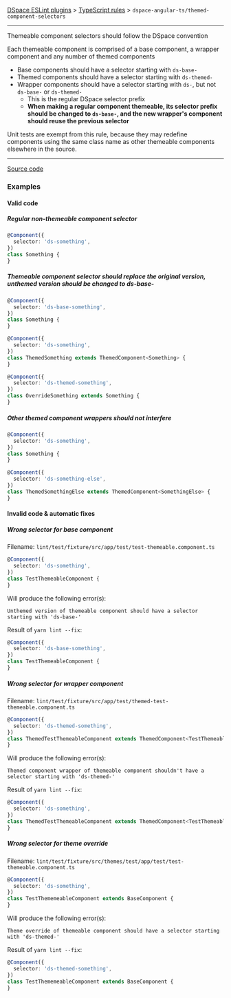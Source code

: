 <!-- GENERATED ~ lint/src/util/templates/rule.ejs -->
[DSpace ESLint plugins](../../../../lint/README.md) > [TypeScript rules](../index.md) > `dspace-angular-ts/themed-component-selectors`
_______

Themeable component selectors should follow the DSpace convention

Each themeable component is comprised of a base component, a wrapper component and any number of themed components
- Base components should have a selector starting with `ds-base-`
- Themed components should have a selector starting with `ds-themed-`
- Wrapper components should have a selector starting with `ds-`, but not `ds-base-` or `ds-themed-`
  - This is the regular DSpace selector prefix
  - **When making a regular component themeable, its selector prefix should be changed to `ds-base-`, and the new wrapper's component should reuse the previous selector**

Unit tests are exempt from this rule, because they may redefine components using the same class name as other themeable components elsewhere in the source.
      

_______

[Source code](../../../../lint/src/rules/ts/themed-component-selectors.ts)

### Examples


#### Valid code
    
##### Regular non-themeable component selector
        
```typescript
@Component({
  selector: 'ds-something',
})
class Something {
}
```
    
##### Themeable component selector should replace the original version, unthemed version should be changed to ds-base-
        
```typescript
@Component({
  selector: 'ds-base-something',
})
class Something {
}

@Component({
  selector: 'ds-something',
})
class ThemedSomething extends ThemedComponent<Something> {
}

@Component({
  selector: 'ds-themed-something',
})
class OverrideSomething extends Something {
}
```
    
##### Other themed component wrappers should not interfere
        
```typescript
@Component({
  selector: 'ds-something',
})
class Something {
}

@Component({
  selector: 'ds-something-else',
})
class ThemedSomethingElse extends ThemedComponent<SomethingElse> {
}
```
    



#### Invalid code  &amp; automatic fixes
    
##### Wrong selector for base component
        
Filename: `lint/test/fixture/src/app/test/test-themeable.component.ts`
        
```typescript
@Component({
  selector: 'ds-something',
})
class TestThemeableComponent {
}
```
Will produce the following error(s):
```
Unthemed version of themeable component should have a selector starting with 'ds-base-'
```
        
Result of `yarn lint --fix`:
```typescript
@Component({
  selector: 'ds-base-something',
})
class TestThemeableComponent {
}
```
        
    
##### Wrong selector for wrapper component
        
Filename: `lint/test/fixture/src/app/test/themed-test-themeable.component.ts`
        
```typescript
@Component({
  selector: 'ds-themed-something',
})
class ThemedTestThemeableComponent extends ThemedComponent<TestThemeableComponent> {
}
```
Will produce the following error(s):
```
Themed component wrapper of themeable component shouldn't have a selector starting with 'ds-themed-'
```
        
Result of `yarn lint --fix`:
```typescript
@Component({
  selector: 'ds-something',
})
class ThemedTestThemeableComponent extends ThemedComponent<TestThemeableComponent> {
}
```
        
    
##### Wrong selector for theme override
        
Filename: `lint/test/fixture/src/themes/test/app/test/test-themeable.component.ts`
        
```typescript
@Component({
  selector: 'ds-something',
})
class TestThememeableComponent extends BaseComponent {
}
```
Will produce the following error(s):
```
Theme override of themeable component should have a selector starting with 'ds-themed-'
```
        
Result of `yarn lint --fix`:
```typescript
@Component({
  selector: 'ds-themed-something',
})
class TestThememeableComponent extends BaseComponent {
}
```
        
    


